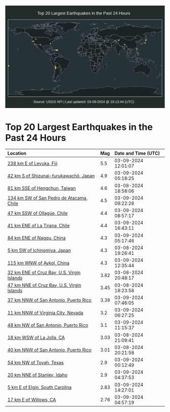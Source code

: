 ![Map](./map.png)

# Top 20 Largest Earthquakes in the Past 24 Hours

| Location | Mag | Date and Time (UTC) |
|:---|:---|:---|
| [238 km E of Levuka, Fiji](https://earthquake.usgs.gov/earthquakes/eventpage/us7000m4e2) | 5.5 | 03-09-2024 12:01:07 |
| [42 km S of Shizunai-furukawachō, Japan](https://earthquake.usgs.gov/earthquakes/eventpage/us7000m4cj) | 4.9 | 03-09-2024 05:18:25 |
| [81 km SSE of Hengchun, Taiwan](https://earthquake.usgs.gov/earthquakes/eventpage/us7000m48w) | 4.6 | 03-08-2024 18:58:06 |
| [134 km SW of San Pedro de Atacama, Chile](https://earthquake.usgs.gov/earthquakes/eventpage/us7000m4de) | 4.5 | 03-09-2024 09:22:28 |
| [47 km SSW of Ollagüe, Chile](https://earthquake.usgs.gov/earthquakes/eventpage/us7000m4db) | 4.4 | 03-09-2024 08:57:17 |
| [41 km ENE of La Tirana, Chile](https://earthquake.usgs.gov/earthquakes/eventpage/us7000m4fd) | 4.4 | 03-09-2024 16:43:11 |
| [84 km ENE of Nagqu, China](https://earthquake.usgs.gov/earthquakes/eventpage/us7000m4ck) | 4.3 | 03-09-2024 05:17:46 |
| [5 km SW of Ichinomiya, Japan](https://earthquake.usgs.gov/earthquakes/eventpage/us7000m494) | 4.3 | 03-08-2024 19:26:41 |
| [115 km WNW of Aykol, China](https://earthquake.usgs.gov/earthquakes/eventpage/us7000m4e5) | 4.3 | 03-09-2024 12:35:44 |
| [32 km ENE of Cruz Bay, U.S. Virgin Islands](https://earthquake.usgs.gov/earthquakes/eventpage/pr2024068002) | 3.82 | 03-08-2024 20:48:17 |
| [47 km NNE of Cruz Bay, U.S. Virgin Islands](https://earthquake.usgs.gov/earthquakes/eventpage/pr2024068001) | 3.45 | 03-08-2024 18:23:58 |
| [37 km NNW of San Antonio, Puerto Rico](https://earthquake.usgs.gov/earthquakes/eventpage/pr71442518) | 3.38 | 03-09-2024 07:46:05 |
| [11 km NNW of Virginia City, Nevada](https://earthquake.usgs.gov/earthquakes/eventpage/nn00874424) | 3.2 | 03-09-2024 06:27:25 |
| [48 km NW of San Antonio, Puerto Rico](https://earthquake.usgs.gov/earthquakes/eventpage/pr71442538) | 3.1 | 03-09-2024 11:15:37 |
| [18 km WSW of La Jolla, CA](https://earthquake.usgs.gov/earthquakes/eventpage/ci40683864) | 3.03 | 03-08-2024 21:09:41 |
| [40 km NNW of San Antonio, Puerto Rico](https://earthquake.usgs.gov/earthquakes/eventpage/pr71442428) | 3.01 | 03-08-2024 20:21:58 |
| [54 km NW of Toyah, Texas](https://earthquake.usgs.gov/earthquakes/eventpage/tx2024eugq) | 2.9 | 03-09-2024 00:12:49 |
| [20 km NNE of Stanley, Idaho](https://earthquake.usgs.gov/earthquakes/eventpage/us7000m4c9) | 2.9 | 03-09-2024 04:37:53 |
| [5 km E of Elgin, South Carolina](https://earthquake.usgs.gov/earthquakes/eventpage/se60572666) | 2.83 | 03-09-2024 14:27:01 |
| [17 km E of Willows, CA](https://earthquake.usgs.gov/earthquakes/eventpage/nc74014231) | 2.76 | 03-09-2024 04:57:19 |

